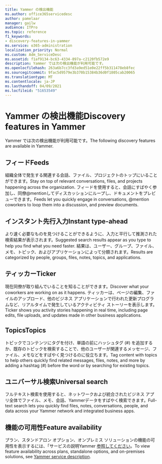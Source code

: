 ```yaml
---
title: Yammer の検出機能
ms.author: office365servicedesc
author: pamelaar
manager: gailw
audience: ITPro
ms.topic: reference
f1_keywords:
- discovery-features-in-yammer
ms.service: o365-administration
localization_priority: Normal
ms.custom: Adm_ServiceDesc
ms.assetid: f1af9134-bc63-4334-897a-c2120fb572e9
description: Yammer では次の検出機能が利用可能です。
ms.openlocfilehash: 263a6b7cc3fd3a9ed51e0e22ff5b311478eb8fec
ms.sourcegitcommit: 9fac5d9579e3b370b15384b36d0f1805cab20065
ms.translationtype: MT
ms.contentlocale: ja-JP
ms.lasthandoff: 04/09/2021
ms.locfileid: "51653549"
---
```

# <a name="discovery-features-in-yammer"></a><span data-ttu-id="d2dea-103">Yammer の検出機能</span><span class="sxs-lookup"><span data-stu-id="d2dea-103">Discovery features in Yammer</span></span>

<span data-ttu-id="d2dea-104">Yammer では次の検出機能が利用可能です。</span><span class="sxs-lookup"><span data-stu-id="d2dea-104">The following discovery features are available in Yammer.</span></span>
  
## <a name="feeds"></a><span data-ttu-id="d2dea-105">フィード</span><span class="sxs-lookup"><span data-stu-id="d2dea-105">Feeds</span></span>

<span data-ttu-id="d2dea-106">組織全体で発生する関連する会話、ファイル、プロジェクトのトップにいることができます。</span><span class="sxs-lookup"><span data-stu-id="d2dea-106">Stay on top of relevant conversations, files, and projects happening across the organization.</span></span> <span data-ttu-id="d2dea-107">フィードを使用すると、会話にすばやく参加し、同僚@mentionしてディスカッションにループし、ドキュメントをプレビューできます。</span><span class="sxs-lookup"><span data-stu-id="d2dea-107">Feeds let you quickly engage in conversations, @mention coworkers to loop them into a discussion, and preview documents.</span></span>

## <a name="instant-type-ahead"></a><span data-ttu-id="d2dea-108">インスタント先行入力</span><span class="sxs-lookup"><span data-stu-id="d2dea-108">Instant type-ahead</span></span>

<span data-ttu-id="d2dea-109">より速く必要なものを見つけることができるように、入力と平行して推測された検索結果が表示されます。</span><span class="sxs-lookup"><span data-stu-id="d2dea-109">Suggested search results appear as you type to help you find what you need faster.</span></span> <span data-ttu-id="d2dea-110">結果は、ユーザー、グループ、ファイル、メモ、トピック、およびアプリケーションによって分類されます。</span><span class="sxs-lookup"><span data-stu-id="d2dea-110">Results are categorized by people, groups, files, notes, topics, and applications.</span></span>
    
## <a name="ticker"></a><span data-ttu-id="d2dea-111">ティッカー</span><span class="sxs-lookup"><span data-stu-id="d2dea-111">Ticker</span></span>

<span data-ttu-id="d2dea-112">現在同僚が取り組んでいることを知ることができます。</span><span class="sxs-lookup"><span data-stu-id="d2dea-112">Discover what your coworkers are working on as it happens.</span></span> <span data-ttu-id="d2dea-113">ティッカーは、ページの編集、ファイルのアップロード、他のビジネス アプリケーションで行われた更新プログラムなど、リアルタイムで発生しているアクティビティ ストーリーを表示します。</span><span class="sxs-lookup"><span data-stu-id="d2dea-113">Ticker shows you activity stories happening in real time, including page edits, file uploads, and updates made in other business applications.</span></span>
  
## <a name="topics"></a><span data-ttu-id="d2dea-114">Topics</span><span class="sxs-lookup"><span data-stu-id="d2dea-114">Topics</span></span>

<span data-ttu-id="d2dea-115">トピックでコンテンツにタグを付け、単語の前にハッシュタグ (#) を追加するか、既存のトピックを検索することで、他のユーザーが関連するメッセージ、ファイル、メモなどをすばやく見つけるのに役立ちます。</span><span class="sxs-lookup"><span data-stu-id="d2dea-115">Tag content with topics to help others quickly find related messages, files, notes, and more by adding a hashtag (#) before the word or by searching for existing topics.</span></span>
  
## <a name="universal-search"></a><span data-ttu-id="d2dea-116">ユニバーサル検索</span><span class="sxs-lookup"><span data-stu-id="d2dea-116">Universal search</span></span>

<span data-ttu-id="d2dea-117">フルテキスト検索を使用すると、ネットワークおよび統合されたビジネス アプリ全体でファイル、メモ、会話、Yammerデータをすばやく検索できます。</span><span class="sxs-lookup"><span data-stu-id="d2dea-117">Full-text search lets you quickly find files, notes, conversations, people, and data across your Yammer network and integrated business apps.</span></span>
  
## <a name="feature-availability"></a><span data-ttu-id="d2dea-118">機能の可用性</span><span class="sxs-lookup"><span data-stu-id="d2dea-118">Feature availability</span></span>

<span data-ttu-id="d2dea-119">プラン、スタンドアロン オプション、オンプレミス ソリューションの機能の可用性を表示するには、「サービスの説明Yammer [参照してください](yammer-service-description.md)。</span><span class="sxs-lookup"><span data-stu-id="d2dea-119">To view feature availability across plans, standalone options, and on-premises solutions, see [Yammer service description](yammer-service-description.md).</span></span>
  
  
